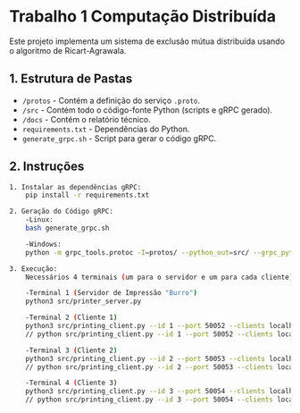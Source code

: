 # Trabalho 1 Computação Distribuída

Este projeto implementa um sistema de exclusão mútua distribuída usando o algoritmo de Ricart-Agrawala.

## 1. Estrutura de Pastas

- `/protos` - Contém a definição do serviço `.proto`.
- `/src` - Contém todo o código-fonte Python (scripts e gRPC gerado).
- `/docs` - Contém o relatório técnico.
- `requirements.txt` - Dependências do Python.
- `generate_grpc.sh` - Script para gerar o código gRPC.

## 2. Instruções

```bash
1. Instalar as dependências gRPC:
    pip install -r requirements.txt

2. Geração do Código gRPC:
    -Linux: 
    bash generate_grpc.sh

    -Windows:
    python -m grpc_tools.protoc -I=protos/ --python_out=src/ --grpc_python_out=src/ protos/printing.proto

3. Execução:
    Necessários 4 terminais (um para o servidor e um para cada cliente).

    -Terminal 1 (Servidor de Impressão "Burro")
    python3 src/printer_server.py

    -Terminal 2 (Cliente 1)
    python3 src/printing_client.py --id 1 --port 50052 --clients localhost:50053,localhost:50054 --server localhost:50051
    // python src/printing_client.py --id 1 --port 50052 --clients localhost:50053,localhost:50054 --server localhost:50051

    -Terminal 3 (Cliente 2)
    python3 src/printing_client.py --id 2 --port 50053 --clients localhost:50052,localhost:50054 --server localhost:50051
    // python src/printing_client.py --id 2 --port 50053 --clients localhost:50052,localhost:50054 --server localhost:50051

    -Terminal 4 (Cliente 3)
    python3 src/printing_client.py --id 3 --port 50054 --clients localhost:50052,localhost:50053 --server localhost:50051
    // python src/printing_client.py --id 3 --port 50054 --clients localhost:50052,localhost:50053 --server localhost:50051

